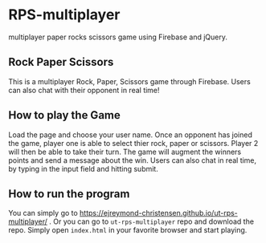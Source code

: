 # RPS-multiplayer
multiplayer paper rocks scissors game using Firebase and jQuery.

## Rock Paper Scissors

This is a multiplayer Rock, Paper, Scissors game through Firebase. Users can also chat with their opponent in real time!

## How to play the Game

Load the page and choose your user name. Once an opponent has joined the game, player one is able to select thier rock, paper or scissors. Player 2 will then be able to take their turn. The game will augment the winners points and send a message about the win. Users can also chat in real time, by typing in the input field and hitting submit.

## How to run the program

You can simply go to https://ejreymond-christensen.github.io/ut-rps-multiplayer/ . Or you can go to `ut-rps-multiplayer` repo and download the repo. Simply open `index.html` in your favorite browser and start playing.
